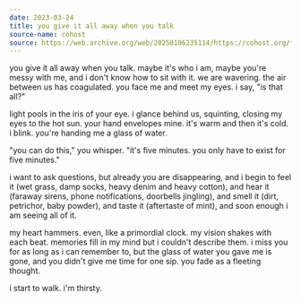 ```yaml
---
date: 2023-03-24
title: you give it all away when you talk
source-name: cohost
source: https://web.archive.org/web/20250106235114/https://cohost.org/fishfood/post/1219993-you-give-it-all-away
---
```


you give it all away when you talk. maybe it's who i am, maybe you're messy with me, and i don't know how to sit with it. we are wavering. the air between us has coagulated. you face me and meet my eyes. i say, "is that all?"

light pools in the iris of your eye. i glance behind us, squinting, closing my eyes to the hot sun. your hand envelopes mine. it's warm and then it's cold. i blink. you're handing me a glass of water.

"you can do this," you whisper. "it's five minutes. you only have to exist for five minutes."

i want to ask questions, but already you are disappearing, and i begin to feel it (wet grass, damp socks, heavy denim and heavy cotton), and hear it (faraway sirens, phone notifications, doorbells jingling), and smell it (dirt, petrichor, baby powder), and taste it (aftertaste of mint), and soon enough i am seeing all of it.

my heart hammers. even, like a primordial clock. my vision shakes with each beat. memories fill in my mind but i couldn't describe them. i miss you for as long as i can remember to, but the glass of water you gave me is gone, and you didn't give me time for one sip. you fade as a fleeting thought.

i start to walk. i'm thirsty.